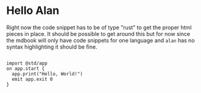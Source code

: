 # Hello Alan

Right now the code snippet
has to be of type "rust" to get the proper html pieces in place. It should
be possible to get around this but for now since the mdbook will only have
code snippets for one language and `alan` has no syntax highlighting it 
should be fine.


```rust,editable

import @std/app
on app.start {
  app.print("Hello, World!")
  emit app.exit 0
}

```

